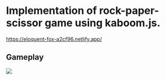 # Implementation of rock-paper-scissor game using kaboom.js.
https://eloquent-fox-a2cf96.netlify.app/

## Gameplay
![](https://i.ibb.co/6rfN3Cj/rps.gif)

